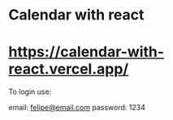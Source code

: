 # Calendar with react

# https://calendar-with-react.vercel.app/


To login use: 

email: felipe@email.com
password: 1234
